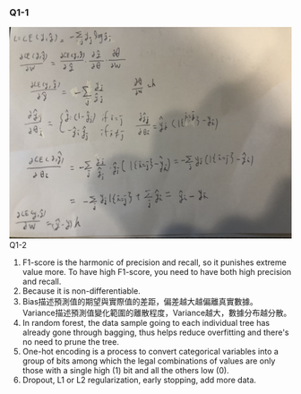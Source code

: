 ### Q1-1

![S_8431446857061](S_8431446857061.jpg)
Q1-2
1. F1-score is the harmonic of precision and recall, so it punishes extreme value more. To have high F1-score, you need to have both high precision and recall.
2. Because it is non-differentiable.
3. Bias描述預測值的期望與實際值的差距，偏差越大越偏離真實數據。
   Variance描述預測值變化範圍的離散程度，Variance越大，數據分布越分散。
4. In random forest, the data sample going to each individual tree has already gone through bagging, thus helps reduce overfitting and there's no need to prune the tree.
5. One-hot encoding is a process to convert categorical variables into a group of bits among which the legal combinations of values are only those with a single high (1) bit and all the others low (0).
6. Dropout, L1 or L2 regularization, early stopping, add more data.

